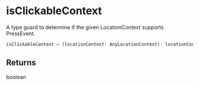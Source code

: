# isClickableContext

A type guard to determine if the given LocationContext supports PressEvent.

```typescript
isClickableContext = (locationContext: AnyLocationContext): locationContext is AnyClickableContext => boolean
```

## Returns
boolean
